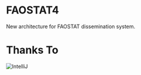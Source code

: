 # FAOSTAT4
New architecture for FAOSTAT dissemination system.

# Thanks To
![IntelliJ](http://www.jetbrains.com/idea/docs/logo_intellij_idea.svg)
